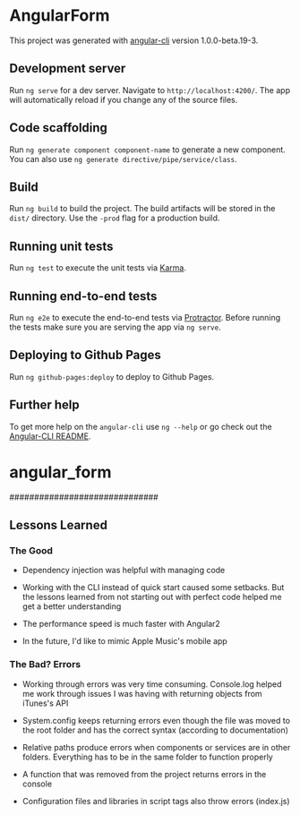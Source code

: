 # AngularForm

This project was generated with [angular-cli](https://github.com/angular/angular-cli) version 1.0.0-beta.19-3.

## Development server
Run `ng serve` for a dev server. Navigate to `http://localhost:4200/`. The app will automatically reload if you change any of the source files.

## Code scaffolding

Run `ng generate component component-name` to generate a new component. You can also use `ng generate directive/pipe/service/class`.

## Build

Run `ng build` to build the project. The build artifacts will be stored in the `dist/` directory. Use the `-prod` flag for a production build.

## Running unit tests

Run `ng test` to execute the unit tests via [Karma](https://karma-runner.github.io).

## Running end-to-end tests

Run `ng e2e` to execute the end-to-end tests via [Protractor](http://www.protractortest.org/).
Before running the tests make sure you are serving the app via `ng serve`.

## Deploying to Github Pages

Run `ng github-pages:deploy` to deploy to Github Pages.

## Further help

To get more help on the `angular-cli` use `ng --help` or go check out the [Angular-CLI README](https://github.com/angular/angular-cli/blob/master/README.md).
# angular_form

##############################

## Lessons Learned

### The Good

+ Dependency injection was helpful with managing code

+ Working with the CLI instead of quick start caused some setbacks. But the lessons learned from not starting out with perfect code helped me get a better understanding

+ The performance speed is much faster with Angular2

+ In the future, I'd like to mimic Apple Music's mobile app

### The Bad? Errors

+ Working through errors was very time consuming. Console.log helped me work through issues I was having with returning objects from iTunes's API

+ System.config keeps returning errors even though the file was moved to the root folder and has the correct syntax (according to documentation)

+ Relative paths produce errors when components or services are in other folders. Everything has to be in the same folder to function properly

+ A function that was removed from the project returns errors in the console

+ Configuration files and libraries in script tags also throw errors (index.js)
